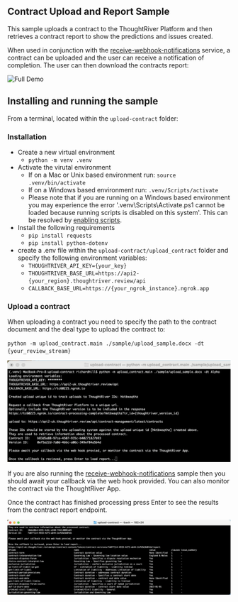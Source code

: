 ## Contract Upload and Report Sample

This sample uploads a contract to the ThoughtRiver Platform and then retrieves a contract report to show the predictions and issues created.

When used in conjunction with the [receive-webhook-notifications](../receive-webhook-notifications/README.md) service, a contract can be uploaded and the user can receive a notification of completion. The user can then download the contracts report:

![Full Demo](./docs/upload_webhook_report.gif)

## Installing and running the sample

From a terminal, located within the `upload-contract` folder:

### Installation

- Create a new virtual environment 
  - `python -m venv .venv`
- Activate the virutal environment 
  - If on a Mac or Unix based environment run: `source .venv/bin/activate`
  - If on a Windows based environment run: `.venv/Scripts/activate`
  - Please note that if you are running on a Windows based environment you may experience the error '.venv\Scripts\Activate.ps1 cannot be loaded because running scripts is disabled on this system'.
    This can be resolved by [enabling scripts](https:/go.microsoft.com/fwlink/?LinkID=135170).
- Install the following requirements
  - `pip install requests`
  - `pip install python-dotenv`
- create a .env file within the `upload-contract/upload_contract` folder and specify the following environment variables:
  - `THOUGHTRIVER_API_KEY={your_key}`
  - `THOUGHTRIVER_BASE_URL=https://api2-{your_region}.thoughtriver.review/api`
  - `CALLBACK_BASE_URL=https://{your_ngrok_instance}.ngrok.app`

### Upload a contract

When uploading a contract you need to specify the path to the contract document and the deal type to upload the contract to:

`python -m upload_contract.main ./sample/upload_sample.docx -dt {your_review_stream}`

![Contract Upload](./docs/contract_upload.png)

 If you are also running the [receive-webhook-notifications](../receive-webhook-notifications/README.md) sample then you should await your callback via the web hook provided. You can also monitor the contract via the ThoughtRiver App.

Once the contract has finished processing press Enter to see the results from the contract report endpoint.

![Contract Report](./docs/contract_report.png)

